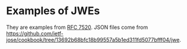 # Examples of JWEs

They are examples from [RFC 7520](https://www.rfc-editor.org/rfc/rfc7520).
JSON files come from https://github.com/ietf-jose/cookbook/tree/13692b68bfc18b99557a5b1ed311fd5077bfff04/jwe.
